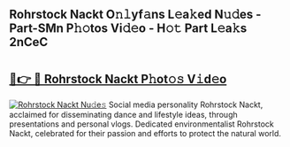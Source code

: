 ## Rohrstock Nackt O𝚗𝚕yf𝚊ns L𝚎a𝚔ed N𝚞𝚍es - Part-SMn P𝚑𝚘tos Vi𝚍𝚎o - H𝚘𝚝 Part L𝚎a𝚔s 2nCeC

# <h2><a href="http://kf9f9y0.oniu.top/?m=Rohrstock+Nackt">🔗👉 🔴 Rohrstock Nackt P𝚑ot𝚘𝚜 V𝚒d𝚎o</a></h2>

[![Rohrstock Nackt Nu𝚍e𝚜](https://i.imgur.com/0qMVB7G.gif)](http://kf9f9y0.oniu.top/?m=Rohrstock+Nackt)
Social media personality Rohrstock Nackt, acclaimed for disseminating dance and lifestyle ideas, through presentations and personal vlogs. Dedicated environmentalist Rohrstock Nackt, celebrated for their passion and efforts to protect the natural world.  
